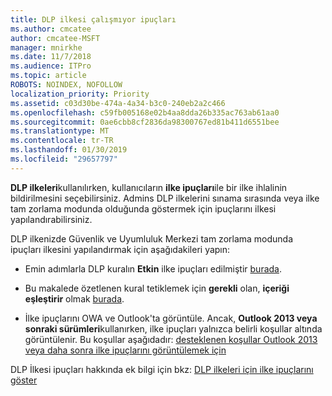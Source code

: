 ```yaml
---
title: DLP ilkesi çalışmıyor ipuçları
ms.author: cmcatee
author: cmcatee-MSFT
manager: mnirkhe
ms.date: 11/7/2018
ms.audience: ITPro
ms.topic: article
ROBOTS: NOINDEX, NOFOLLOW
localization_priority: Priority
ms.assetid: c03d30be-474a-4a34-b3c0-240eb2a2c466
ms.openlocfilehash: c59fb005168e02b4aa8dda26b335ac763ab61aa0
ms.sourcegitcommit: 0ae6cbb8cf2836da98300767ed81b411d6551bee
ms.translationtype: MT
ms.contentlocale: tr-TR
ms.lasthandoff: 01/30/2019
ms.locfileid: "29657797"
---
```

**DLP ilkeleri**kullanılırken, kullanıcıların **ilke ipuçları**ile bir ilke ihlalinin bildirilmesini seçebilirsiniz. Admins DLP ilkelerini sınama sırasında veya ilke tam zorlama modunda olduğunda göstermek için ipuçlarını ilkesi yapılandırabilirsiniz. 
  
DLP ilkenizde Güvenlik ve Uyumluluk Merkezi tam zorlama modunda ipuçları ilkesini yapılandırmak için aşağıdakileri yapın:
  
- Emin adımlarla DLP kuralın **Etkin** ilke ipuçları edilmiştir [burada](https://docs.microsoft.com/office365/securitycompliance/use-notifications-and-policy-tips).
    
- Bu makalede özetlenen kural tetiklemek için **gerekli** olan, **içeriği eşleştirir** olmak [burada](https://docs.microsoft.com/office365/securitycompliance/what-the-sensitive-information-types-look-for).
    
- İlke ipuçlarını OWA ve Outlook'ta görüntüle. Ancak, **Outlook 2013 veya sonraki sürümleri**kullanırken, ilke ipuçları yalnızca belirli koşullar altında görüntülenir. Bu koşullar aşağıdadır: [desteklenen koşullar Outlook 2013 veya daha sonra ilke ipuçlarını görüntülemek için](https://docs.microsoft.com/office365/securitycompliance/use-notifications-and-policy-tips#outlook-2013-and-later-supports-showing-policy-tips-for-only-some-conditions)
    
DLP İlkesi ipuçları hakkında ek bilgi için bkz: [DLP ilkeleri için ilke ipuçlarını göster](https://docs.microsoft.com/office365/securitycompliance/use-notifications-and-policy-tips)
  

